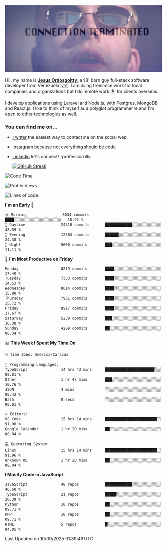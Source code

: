 ![hackers movie reference](./disconnected.jpg)

Hi!, my name is [**Jesus Ordosgoitty**](https://jodaz.dev), a 98' born guy full-stack software developer from Venezuela 🇻🇪. I am doing freelance work for local companies and organizations but I do remote work 🏝️ for clients overseas. 

I develop applications using Laravel and Node.js, with Postgres, MongoDB and React.js. I like to think of myself as a polyglot programmer 🌐 and I'm open to other technologies as well.

### You can find me on...

- [Twitter](https://twitter.com/jodaz_) the easiest way to contact me on the social web
- [Instagram](https://instagram.com/jodaz_) because not everything should be code
- [Linkedin](https://linkedin.com/in/jodaz) let's connect! -professionally.


    [![GitHub Streak](https://streak-stats.demolab.com?user=jodaz&theme=tokyonight)](https://git.io/streak-stats)

<!--START_SECTION:waka-->
![Code Time](http://img.shields.io/badge/Code%20Time-11%2C333%20hrs%2028%20mins-blue)

![Profile Views](http://img.shields.io/badge/Profile%20Views-0-blue)

![Lines of code](https://img.shields.io/badge/From%20Hello%20World%20I%27ve%20Written-83.6%20million%20lines%20of%20code-blue)

**I'm an Early 🐤** 

```text
🌞 Morning                8034 commits        ████░░░░░░░░░░░░░░░░░░░░░   15.92 % 
🌆 Daytime                24518 commits       ████████████░░░░░░░░░░░░░   48.59 % 
🌃 Evening                12303 commits       ██████░░░░░░░░░░░░░░░░░░░   24.38 % 
🌙 Night                  5606 commits        ███░░░░░░░░░░░░░░░░░░░░░░   11.11 % 
```
📅 **I'm Most Productive on Friday** 

```text
Monday                   8819 commits        ████░░░░░░░░░░░░░░░░░░░░░   17.48 % 
Tuesday                  7333 commits        ████░░░░░░░░░░░░░░░░░░░░░   14.53 % 
Wednesday                8014 commits        ████░░░░░░░░░░░░░░░░░░░░░   15.88 % 
Thursday                 7931 commits        ████░░░░░░░░░░░░░░░░░░░░░   15.72 % 
Friday                   8917 commits        ████░░░░░░░░░░░░░░░░░░░░░   17.67 % 
Saturday                 5238 commits        ███░░░░░░░░░░░░░░░░░░░░░░   10.38 % 
Sunday                   4209 commits        ██░░░░░░░░░░░░░░░░░░░░░░░   08.34 % 
```


📊 **This Week I Spent My Time On** 

```text
🕑︎ Time Zone: America/Caracas

💬 Programming Languages: 
TypeScript               14 hrs 43 mins      ██████████████████████░░░   88.81 % 
Other                    1 hr 47 mins        ███░░░░░░░░░░░░░░░░░░░░░░   10.76 % 
JSON                     4 mins              ░░░░░░░░░░░░░░░░░░░░░░░░░   00.42 % 
Bash                     0 secs              ░░░░░░░░░░░░░░░░░░░░░░░░░   00.01 % 

🔥 Editors: 
VS Code                  15 hrs 14 mins      ███████████████████████░░   91.96 % 
Google Calendar          1 hr 20 mins        ██░░░░░░░░░░░░░░░░░░░░░░░   08.04 % 

💻 Operating System: 
Linux                    15 hrs 14 mins      ███████████████████████░░   91.96 % 
Unknown OS               1 hr 20 mins        ██░░░░░░░░░░░░░░░░░░░░░░░   08.04 % 
```

**I Mostly Code in JavaScript** 

```text
JavaScript               48 repos            ████████████░░░░░░░░░░░░░   46.60 % 
TypeScript               21 repos            █████░░░░░░░░░░░░░░░░░░░░   20.39 % 
Python                   10 repos            ██░░░░░░░░░░░░░░░░░░░░░░░   09.71 % 
PHP                      10 repos            ██░░░░░░░░░░░░░░░░░░░░░░░   09.71 % 
HTML                     5 repos             █░░░░░░░░░░░░░░░░░░░░░░░░   04.85 % 
```




 Last Updated on 10/09/2025 01:39:49 UTC
<!--END_SECTION:waka-->
